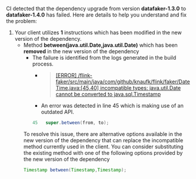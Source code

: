 CI detected that the dependency upgrade from version **datafaker-1.3.0** to **datafaker-1.4.0** has failed. Here are details to help you understand and fix the problem:
1. Your client utilizes **1** instructions which has been modified in the new version of the dependency.
   * <summary>Method <b>between(java.util.Date,java.util.Date)</b> which has been <b>removed</b> in the new version of the dependency</summary>
            
        *  <summary>The failure is identified from the logs generated in the build process. </summary>
          
            *   >[[ERROR] /flink-faker/src/main/java/com/github/knaufk/flink/faker/DateTime.java:[45,40] incompatible types: java.util.Date cannot be converted to java.sql.Timestamp](https://github.com/chains-project/breaking-good/actions/runs/8110103454/job/22166641300#step:4:709)
            *   An error was detected in line 45 which is making use of an outdated API.
             ``` java
             45   super.between(from, to);
            ```
            
        To resolve this issue, there are alternative options available in the new version of the dependency that can replace the incompatible method currently used in the client. You can consider substituting the existing method with one of the following options provided by the new version of the dependency
        ``` java
        Timestamp between(Timestamp,Timestamp);
        ```

